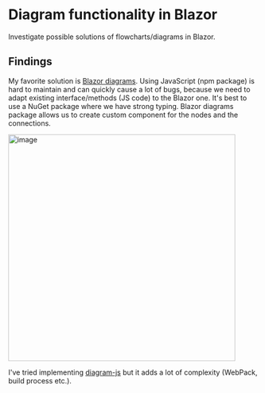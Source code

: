 # Diagram functionality in Blazor
Investigate possible solutions of flowcharts/diagrams in Blazor. 

## Findings
My favorite solution is [Blazor diagrams](https://blazor-diagrams.zhaytam.com/quickstart). Using JavaScript (npm package) is hard to maintain and can quickly cause a lot of bugs, because we need to adapt existing interface/methods (JS code) to the Blazor one. It's best to use a NuGet package where we have strong typing. Blazor diagrams package allows us to create custom component for the nodes and the connections. 

<img width="456" alt="image" src="https://user-images.githubusercontent.com/43864376/158135099-b06b4e7d-9b71-4f88-bc66-d60c5dc2efff.png">

I've tried implementing [diagram-js](https://github.com/bpmn-io/diagram-js) but it adds a lot of complexity (WebPack, build process etc.). 
